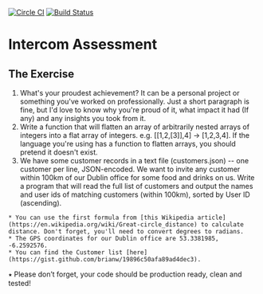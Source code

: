 [![Circle CI](https://circleci.com/gh/dueyfinster/interwhoo.svg?style=svg)](https://circleci.com/gh/dueyfinster/interwhoo)
[![Build Status](https://travis-ci.org/dueyfinster/interwhoo.svg?branch=master)](https://travis-ci.org/dueyfinster/interwhoo)

# Intercom Assessment

## The Exercise
1.    What's your proudest achievement? It can be a personal project or something you've worked on professionally. Just a short paragraph is fine, but I'd love to know why you're proud of it, what impact it had (If any) and any insights you took from it.
2.   Write a function that will flatten an array of arbitrarily nested arrays of integers into a flat array of integers. e.g. [[1,2,[3]],4] → [1,2,3,4]. If the language you're using has a function to flatten arrays, you should pretend it doesn't exist.
3.    We have some customer records in a text file (customers.json) -- one customer per line, JSON-encoded. We want to invite any customer within 100km of our Dublin office for some food and drinks on us. Write a program that will read the full list of customers and output the names and user ids of matching customers (within 100km), sorted by User ID (ascending).

	* You can use the first formula from [this Wikipedia article](https://en.wikipedia.org/wiki/Great-circle_distance) to calculate distance. Don't forget, you'll need to convert degrees to radians.
	* The GPS coordinates for our Dublin office are 53.3381985, -6.2592576.
	* You can find the Customer list [here](https://gist.github.com/brianw/19896c50afa89ad4dec3).

⭑ Please don’t forget, your code should be production ready, clean and tested!

